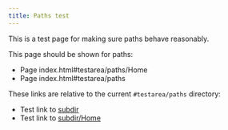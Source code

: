 ```yaml
---
title: Paths test
---
```


This is a test page for making sure paths behave reasonably.

This page should be shown for paths:
* Page index.html#testarea/paths/Home
* Page index.html#testarea/paths

These links are relative to the current `#testarea/paths` directory:
* Test link to [subdir](subdir)
* Test link to [subdir/Home](subdir/Home)